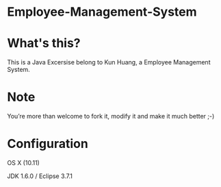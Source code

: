 # Employee-Management-System

# What's this?
This is a Java Excersise belong to Kun Huang, a Employee Management System.

# Note
You’re more than welcome to fork it, modify it and make it much better ;-)

# Configuration
OS X (10.11)

JDK 1.6.0 / Eclipse 3.7.1
